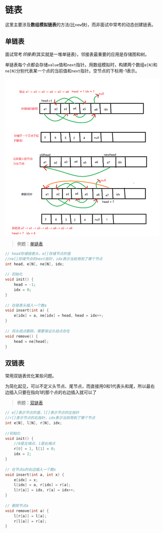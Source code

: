 # 链表

这里主要涉及**数组模拟链表**的方法(比`new`快)，而非面试中常考的动态创建链表。

## 单链表

面试常考*邻接表*(其实就是一堆单链表)，邻接表最重要的应用是存储图和树。

单链表每个点都会存储`value`值和`next`指针。用数组模拟时，构建两个数组`e[N]`和`ne[N]`分别代表某一个点的当前值和`next`指针。空节点的下标用-1表示。

![链表](../../images/Linked_List.png)

> 例题：[单链表](./single_linked_list.cpp)

```C++
// head存储链表头，e[]存储节点的值
//ne[]存储节点的next指针，idx表示当前用到了哪个节点
int head, e[N], ne[N], idx;

// 初始化
void init() {
    head = -1;
    idx = 0;
}

// 在链表头插入一个数a
void insert(int a) {
    e[idx] = a, ne[idx] = head, head = idx++;
}

// 将头结点删除，需要保证头结点存在
void remove() {
    head = ne[head];
}
```

## 双链表

常用双链表优化某些问题。

为简化起见，可以不定义头节点、尾节点，而直接用0和1代表头和尾，所以最右边插入只要在指向1的那个点的右边插入就可以了

> 例题：[双链表](./double_linked_list.cpp)

```C++
// e[]表示节点的值，l[]表示节点的左指针
//r[]表示节点的右指针，idx表示当前用到了哪个节点
int e[N], l[N], r[N], idx;

//初始化
void init() {
    //0是左端点，1是右端点
    r[0] = 1, l[1] = 0;
    idx = 2;
}

// 在节点a的右边插入一个数x
void insert(int a, int x) {
    e[idx] = x;
    l[idx] = a, r[idx] = r[a];
    l[r[a]] = idx, r[a] = idx++;
}

// 删除节点a
void remove(int a) {
    l[r[a]] = l[a];
    r[l[a]] = r[a];
}
```
